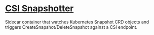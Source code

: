 # [CSI Snapshotter](https://github.com/kubernetes-csi/external-snapshotter)

Sidecar container that watches Kubernetes Snapshot CRD objects and triggers CreateSnapshot/DeleteSnapshot against a CSI endpoint.
